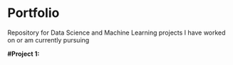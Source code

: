 # Portfolio
Repository for Data Science and Machine Learning projects I have worked on or am currently pursuing

**#Project 1:**  
